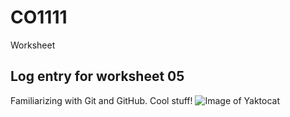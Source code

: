 # CO1111
Worksheet
## Log entry for worksheet 05
Familiarizing with Git and GitHub. Cool stuff!
![Image of Yaktocat](https://octodex.github.com/images/yaktocat.png)
